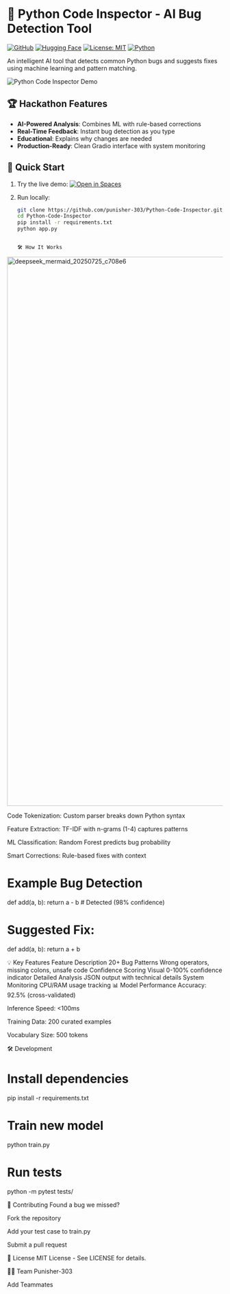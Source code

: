# 🐞 Python Code Inspector - AI Bug Detection Tool

[![GitHub](https://img.shields.io/badge/GitHub-Repository-blue)](https://github.com/punisher-303/Python-Code-Inspector)
[![Hugging Face](https://img.shields.io/badge/🤗%20Demo-Spaces-yellow)](https://huggingface.co/spaces/punisher-303/python-code-inspector)
[![License: MIT](https://img.shields.io/badge/License-MIT-green)](LICENSE)
[![Python](https://img.shields.io/badge/Python-3.10+-blue)](https://www.python.org/)

An intelligent AI tool that detects common Python bugs and suggests fixes using machine learning and pattern matching.

![Python Code Inspector Demo](demo_screenshot.png) <!-- Replace with your actual screenshot -->

## 🏆 Hackathon Features

- **AI-Powered Analysis**: Combines ML with rule-based corrections
- **Real-Time Feedback**: Instant bug detection as you type
- **Educational**: Explains why changes are needed
- **Production-Ready**: Clean Gradio interface with system monitoring

## 🚀 Quick Start

1. Try the live demo:
   [![Open in Spaces](https://huggingface.co/datasets/huggingface/badges/raw/main/open-in-hf-spaces-md.svg)](https://huggingface.co/spaces/punisher-303/python-code-inspector)

2. Run locally:
   ```bash
   git clone https://github.com/punisher-303/Python-Code-Inspector.git
   cd Python-Code-Inspector
   pip install -r requirements.txt
   python app.py


   🛠️ How It Works
<img width="720" height="1280" alt="deepseek_mermaid_20250725_c708e6" src="https://github.com/user-attachments/assets/11cf3ef1-c572-4a38-b879-4a7b573d5b5e" />

Code Tokenization: Custom parser breaks down Python syntax

Feature Extraction: TF-IDF with n-grams (1-4) captures patterns

ML Classification: Random Forest predicts bug probability

Smart Corrections: Rule-based fixes with context


# Example Bug Detection
def add(a, b): return a - b  # Detected (98% confidence)
# Suggested Fix:
def add(a, b): return a + b


💡 Key Features
Feature	Description
20+ Bug Patterns	Wrong operators, missing colons, unsafe code
Confidence Scoring	Visual 0-100% confidence indicator
Detailed Analysis	JSON output with technical details
System Monitoring	CPU/RAM usage tracking
📊 Model Performance
Accuracy: 92.5% (cross-validated)

Inference Speed: <100ms

Training Data: 200 curated examples

Vocabulary Size: 500 tokens

🛠️ Development

# Install dependencies
pip install -r requirements.txt

# Train new model
python train.py

# Run tests
python -m pytest tests/


🤝 Contributing
Found a bug we missed?

Fork the repository

Add your test case to train.py

Submit a pull request

📜 License
MIT License - See LICENSE for details.

👨‍💻 Team
Punisher-303

Add Teammates
